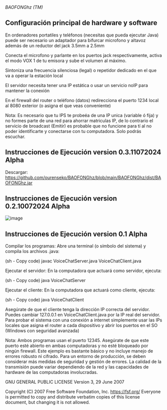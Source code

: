 *BAOFONGhz (TM)*


Configuración principal de hardware y software 
---
En ordenadores portatiles y teléfonos (necesitas que pueda ejecutar Java) puede ser necesario un adaptador para bifurcar microfono y altavoz además de un reductor del jack 3.5mm a 2.5mm

Conecta el microfono y parlante en los puertos jack respectivamente, activa el modo VOX 1 de tu emisora y sube el volumen al máximo.

Sintoniza una frecuencia silenciosa (legal) o repetidor dedicado en el que va a operar la estación local

El servidor necesita tener una IP estática o usar un servicio noIP para mantener la conexión

En el firewall del router o teléfono (datos) redirecciona el puerto 1234 local al 8080 exterior (o asigna el que veas conveniente)

Nota: Es necesario que tu IPS te probeéa de una IP unica (variable ó fija) y no formes parte de una red para ahorrar matriculas IP, de lo contrario el servicio de broadcast (Emitir) es probable que no funcione para tí al no poder identificarte y conectarse con tu computadora. Solo podrás escuchar.


Instrucciones de Ejecución version 0.3.11072024 Alpha
---
Descargar: https://github.com/ourenseko/BAOFONGhz/blob/main/BAOFONGhz/dist/BAOFONGhz.jar
 

Instrucciones de Ejecución version 0.2.10072024 Alpha
---

![image](https://github.com/ourenseko/BAOFONGhz/assets/25538565/db09cb01-b0ea-49e3-95cf-873e0fa551a8)



Instrucciones de Ejecución version 0.1 Alpha
---
Compilar los programas: Abre una terminal (o símbolo del sistema) y compila los archivos .java:

(sh - Copy code)
 javac VoiceChatServer.java VoiceChatClient.java

Ejecutar el servidor: En la computadora que actuará como servidor, ejecuta:

(sh - Copy code)
 java VoiceChatServer

Ejecutar el cliente: En la computadora que actuará como cliente, ejecuta:

(sh - Copy code)
 java VoiceChatClient

Asegúrate de que el cliente tenga la dirección IP correcta del servidor. Puedes cambiar 127.0.0.1 en VoiceChatClient.java por la IP real del servidor. Para probar el sistema con una conexión a internet simplemente usar las IPs locales que asigna el router a cada dispositivo y abrir los puertos en el SO (Windows con seguridad avanzada)



Nota:
Ambos programas usan el puerto 12345. Asegúrate de que este puerto esté abierto en ambas computadoras y no esté bloqueado por ningún firewall.
Este ejemplo es bastante básico y no incluye manejo de errores robusto ni cifrado. Para un entorno de producción, se deben considerar más medidas de seguridad y gestión de errores.
La calidad de la transmisión puede variar dependiendo de la red y las capacidades de hardware de las computadoras involucradas.




GNU GENERAL PUBLIC LICENSE
                       Version 3, 29 June 2007

 Copyright (C) 2007 Free Software Foundation, Inc. <https://fsf.org/>
 Everyone is permitted to copy and distribute verbatim copies
 of this license document, but changing it is not allowed.

